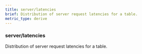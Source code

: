 ```yaml
---
title: server/latencies
brief: Distribution of server request latencies for a table.
metric_type: derive
---
```

### server/latencies

Distribution of server request latencies for a table.